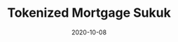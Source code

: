 ---
layout: project
type: project
image: images/sukuk.png
title: Tokenized Mortgage Sukuk
permalink: projects/sukuk
github: https://github.com/wshbair/sukukx
demo: https://youtu.be/2LO1FZ4I_ZE
# All dates must be YYYY-MM-DD format!
date: 2020-10-08
labels:
  - Blockchain
  - Sukuk
  - Ethereum
  - Islamic Finance
summary: This project is intended to tokenize Mortgage Sukuk via blockchain technology.
---